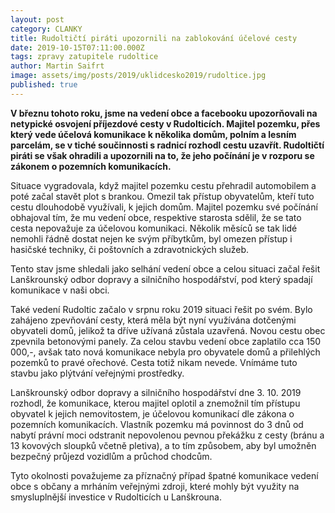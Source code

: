 ```yaml
---
layout: post
category: CLANKY
title: Rudoltičtí piráti upozornili na zablokování účelové cesty
date: 2019-10-15T07:11:00.000Z
tags: zpravy zatupitele rudoltice
author: Martin Saifrt
image: assets/img/posts/2019/uklidcesko2019/rudoltice.jpg
published: true
---
```

**V březnu tohoto roku, jsme na vedení obce a facebooku upozorňovali na netypické osvojení příjezdové cesty v Rudolticích. Majitel pozemku, přes který vede účelová komunikace k několika domům, polním a lesním parcelám, se v tiché součinnosti s radnicí rozhodl cestu uzavřít. Rudoltičtí piráti se však ohradili a upozornili na to, že jeho počínání je v rozporu se zákonem o pozemních komunikacích.**

Situace vygradovala, když majitel pozemku cestu přehradil automobilem a poté začal stavět plot s brankou. Omezil tak přístup obyvatelům, kteří tuto cestu dlouhodobě využívali, k jejich domům. Majitel pozemku své počínání obhajoval tím, že mu vedení obce, respektive starosta sdělil, že se tato cesta nepovažuje za účelovou komunikaci. Několik měsíců se tak lidé nemohli řádně dostat nejen ke svým příbytkům, byl omezen přístup i hasičské techniky, či poštovních a zdravotnických služeb.

Tento stav jsme shledali jako selhání vedení obce a celou situaci začal řešit Lanškrounský odbor dopravy a silničního hospodářství, pod který spadají komunikace v naši obci.

Také vedení Rudoltic začalo v srpnu roku 2019 situaci řešit po svém. Bylo zahájeno zpevňování cesty, která měla být nyní využívána dotčenými obyvateli domů, jelikož ta dříve užívaná zůstala uzavřená. Novou cestu obec zpevnila betonovými panely. Za celou stavbu vedení obce zaplatilo cca 150 000,-, avšak tato nová komunikace nebyla pro obyvatele domů a přilehlých pozemků to pravé ořechové. Cesta totiž nikam nevede. Vnímáme tuto stavbu jako plýtvání veřejnými prostředky.

Lanškrounský odbor dopravy a silničního hospodářství dne 3. 10. 2019 rozhodl, že komunikace, kterou majitel oplotil a znemožnil tím přístupu obyvatel k jejich nemovitostem, je účelovou komunikací dle zákona o pozemních komunikacích. Vlastník pozemku má povinnost do 3 dnů od nabytí právní moci odstranit nepovolenou pevnou překážku z cesty (bránu a 13 kovových sloupků včetně pletiva), a to tím způsobem, aby byl umožněn bezpečný průjezd vozidlům a průchod chodcům.

Tyto okolnosti považujeme za příznačný případ špatné komunikace vedení obce s občany a mrháním veřejnými zdroji, které mohly být využity na smysluplnější investice v Rudolticích u Lanškrouna.
